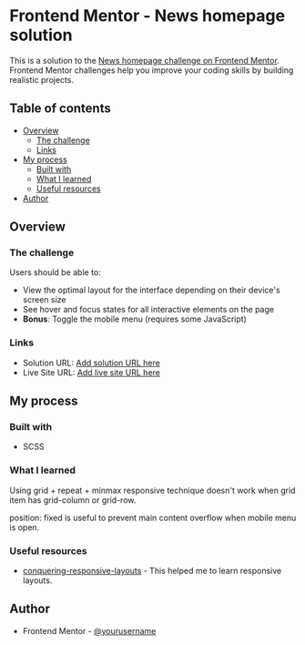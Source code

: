 # Frontend Mentor - News homepage solution

This is a solution to the [News homepage challenge on Frontend Mentor](https://www.frontendmentor.io/challenges/news-homepage-H6SWTa1MFl). Frontend Mentor challenges help you improve your coding skills by building realistic projects.

## Table of contents

- [Overview](#overview)
  - [The challenge](#the-challenge)
  - [Links](#links)
- [My process](#my-process)
  - [Built with](#built-with)
  - [What I learned](#what-i-learned)
  - [Useful resources](#useful-resources)
- [Author](#author)

## Overview

### The challenge

Users should be able to:

- View the optimal layout for the interface depending on their device's screen size
- See hover and focus states for all interactive elements on the page
- **Bonus**: Toggle the mobile menu (requires some JavaScript)

### Links

- Solution URL: [Add solution URL here](https://your-solution-url.com)
- Live Site URL: [Add live site URL here](https://your-live-site-url.com)

## My process

### Built with

- SCSS

### What I learned

Using grid + repeat + minmax responsive technique doesn't work when grid item has grid-column or grid-row.

position: fixed is useful to prevent main content overflow when mobile menu is open.

### Useful resources

- [conquering-responsive-layouts](https://courses.kevinpowell.co/conquering-responsive-layouts) - This helped me to learn responsive layouts.

## Author

- Frontend Mentor - [@yourusername](https://www.frontendmentor.io/profile/szkmsy)
